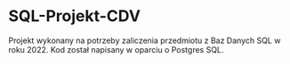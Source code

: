 # SQL-Projekt-CDV
Projekt wykonany na potrzeby zaliczenia przedmiotu z Baz Danych SQL w roku 2022.
Kod został napisany w oparciu o Postgres SQL.
